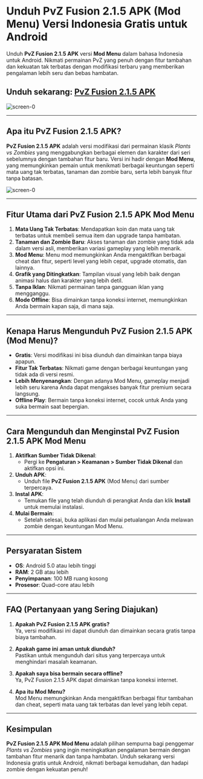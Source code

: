# **Unduh PvZ Fusion 2.1.5 APK (Mod Menu) Versi Indonesia Gratis untuk Android**  

Unduh **PvZ Fusion 2.1.5 APK** versi **Mod Menu** dalam bahasa Indonesia untuk Android. Nikmati permainan PvZ yang penuh dengan fitur tambahan dan kekuatan tak terbatas dengan modifikasi terbaru yang memberikan pengalaman lebih seru dan bebas hambatan.

## Unduh sekarang: [PvZ Fusion 2.1.5 APK](https://spoo.me/rymyB7)

![screen-0](https://github.com/user-attachments/assets/99e0ff02-0114-4746-9f3b-a18a5a65e967)

---

## **Apa itu PvZ Fusion 2.1.5 APK?**

**PvZ Fusion 2.1.5 APK** adalah versi modifikasi dari permainan klasik *Plants vs Zombies* yang menggabungkan berbagai elemen dan karakter dari seri sebelumnya dengan tambahan fitur baru. Versi ini hadir dengan **Mod Menu**, yang memungkinkan pemain untuk menikmati berbagai keuntungan seperti mata uang tak terbatas, tanaman dan zombie baru, serta lebih banyak fitur tanpa batasan.

![screen-0](https://github.com/user-attachments/assets/dfa26017-a8df-4658-aab8-666edcf88550)

---

## **Fitur Utama dari PvZ Fusion 2.1.5 APK Mod Menu**

1. **Mata Uang Tak Terbatas**: Mendapatkan koin dan mata uang tak terbatas untuk membeli semua item dan upgrade tanpa hambatan.  
2. **Tanaman dan Zombie Baru**: Akses tanaman dan zombie yang tidak ada dalam versi asli, memberikan variasi gameplay yang lebih menarik.  
3. **Mod Menu**: Menu mod memungkinkan Anda mengaktifkan berbagai cheat dan fitur, seperti level yang lebih cepat, upgrade otomatis, dan lainnya.  
4. **Grafik yang Ditingkatkan**: Tampilan visual yang lebih baik dengan animasi halus dan karakter yang lebih detil.  
5. **Tanpa Iklan**: Nikmati permainan tanpa gangguan iklan yang mengganggu.  
6. **Mode Offline**: Bisa dimainkan tanpa koneksi internet, memungkinkan Anda bermain kapan saja, di mana saja.  

---

## **Kenapa Harus Mengunduh PvZ Fusion 2.1.5 APK (Mod Menu)?**

- **Gratis**: Versi modifikasi ini bisa diunduh dan dimainkan tanpa biaya apapun.  
- **Fitur Tak Terbatas**: Nikmati game dengan berbagai keuntungan yang tidak ada di versi resmi.  
- **Lebih Menyenangkan**: Dengan adanya Mod Menu, gameplay menjadi lebih seru karena Anda dapat mengakses banyak fitur premium secara langsung.  
- **Offline Play**: Bermain tanpa koneksi internet, cocok untuk Anda yang suka bermain saat bepergian.  

---

## **Cara Mengunduh dan Menginstal PvZ Fusion 2.1.5 APK Mod Menu**

1. **Aktifkan Sumber Tidak Dikenal**:  
   - Pergi ke **Pengaturan > Keamanan > Sumber Tidak Dikenal** dan aktifkan opsi ini.  
2. **Unduh APK**:  
   - Unduh file **PvZ Fusion 2.1.5 APK** (Mod Menu) dari sumber terpercaya.  
3. **Instal APK**:  
   - Temukan file yang telah diunduh di perangkat Anda dan klik **Install** untuk memulai instalasi.  
4. **Mulai Bermain**:  
   - Setelah selesai, buka aplikasi dan mulai petualangan Anda melawan zombie dengan keuntungan Mod Menu.  

---

## **Persyaratan Sistem**

- **OS**: Android 5.0 atau lebih tinggi  
- **RAM**: 2 GB atau lebih  
- **Penyimpanan**: 100 MB ruang kosong  
- **Prosesor**: Quad-core atau lebih  

---

## **FAQ (Pertanyaan yang Sering Diajukan)**

1. **Apakah PvZ Fusion 2.1.5 APK gratis?**  
   Ya, versi modifikasi ini dapat diunduh dan dimainkan secara gratis tanpa biaya tambahan.  

2. **Apakah game ini aman untuk diunduh?**  
   Pastikan untuk mengunduh dari situs yang terpercaya untuk menghindari masalah keamanan.  

3. **Apakah saya bisa bermain secara offline?**  
   Ya, PvZ Fusion 2.1.5 APK dapat dimainkan tanpa koneksi internet.  

4. **Apa itu Mod Menu?**  
   Mod Menu memungkinkan Anda mengaktifkan berbagai fitur tambahan dan cheat, seperti mata uang tak terbatas dan level yang lebih cepat.  

---

## **Kesimpulan**  

**PvZ Fusion 2.1.5 APK Mod Menu** adalah pilihan sempurna bagi penggemar *Plants vs Zombies* yang ingin meningkatkan pengalaman bermain dengan tambahan fitur menarik dan tanpa hambatan. Unduh sekarang versi Indonesia gratis untuk Android, nikmati berbagai kemudahan, dan hadapi zombie dengan kekuatan penuh!
